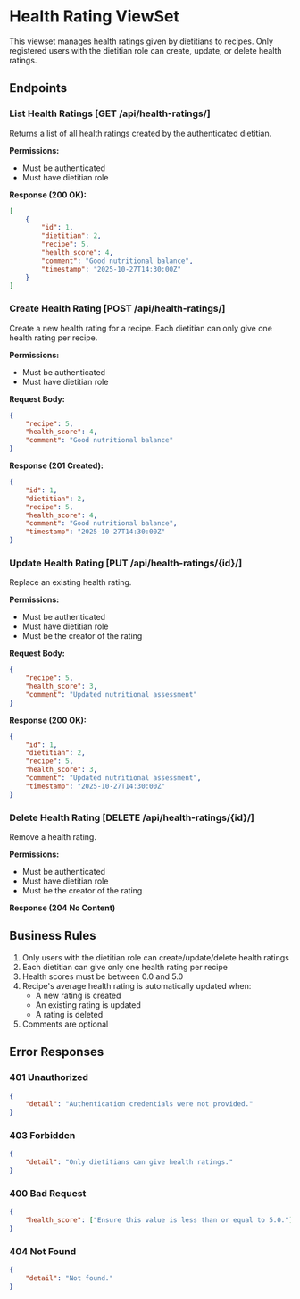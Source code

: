 # Health Rating ViewSet

This viewset manages health ratings given by dietitians to recipes. Only registered users with the dietitian role can create, update, or delete health ratings.

## Endpoints

### List Health Ratings [GET /api/health-ratings/]
Returns a list of all health ratings created by the authenticated dietitian.

**Permissions:**
- Must be authenticated
- Must have dietitian role

**Response (200 OK):**
```json
[
    {
        "id": 1,
        "dietitian": 2,
        "recipe": 5,
        "health_score": 4,
        "comment": "Good nutritional balance",
        "timestamp": "2025-10-27T14:30:00Z"
    }
]
```

### Create Health Rating [POST /api/health-ratings/]
Create a new health rating for a recipe. Each dietitian can only give one health rating per recipe.

**Permissions:**
- Must be authenticated
- Must have dietitian role

**Request Body:**
```json
{
    "recipe": 5,
    "health_score": 4,
    "comment": "Good nutritional balance"
}
```

**Response (201 Created):**
```json
{
    "id": 1,
    "dietitian": 2,
    "recipe": 5,
    "health_score": 4,
    "comment": "Good nutritional balance",
    "timestamp": "2025-10-27T14:30:00Z"
}
```

### Update Health Rating [PUT /api/health-ratings/{id}/]
Replace an existing health rating.

**Permissions:**
- Must be authenticated
- Must have dietitian role
- Must be the creator of the rating

**Request Body:**
```json
{
    "recipe": 5,
    "health_score": 3,
    "comment": "Updated nutritional assessment"
}
```

**Response (200 OK):**
```json
{
    "id": 1,
    "dietitian": 2,
    "recipe": 5,
    "health_score": 3,
    "comment": "Updated nutritional assessment",
    "timestamp": "2025-10-27T14:30:00Z"
}
```

### Delete Health Rating [DELETE /api/health-ratings/{id}/]
Remove a health rating.

**Permissions:**
- Must be authenticated
- Must have dietitian role
- Must be the creator of the rating

**Response (204 No Content)**

## Business Rules

1. Only users with the dietitian role can create/update/delete health ratings
2. Each dietitian can give only one health rating per recipe
3. Health scores must be between 0.0 and 5.0
4. Recipe's average health rating is automatically updated when:
   - A new rating is created
   - An existing rating is updated
   - A rating is deleted
5. Comments are optional

## Error Responses

### 401 Unauthorized
```json
{
    "detail": "Authentication credentials were not provided."
}
```

### 403 Forbidden
```json
{
    "detail": "Only dietitians can give health ratings."
}
```

### 400 Bad Request
```json
{
    "health_score": ["Ensure this value is less than or equal to 5.0."]
}
```

### 404 Not Found
```json
{
    "detail": "Not found."
}
```